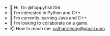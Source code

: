 - 👋 Hi, I’m @floppyfish256
- 👀 I’m interested in Python and C++
- 🌱 I’m currently learning Java and C++
- 💞️ I’m looking to collaborate on a game
- 📫 How to reach me: nathanrleong@gmail.com

<!---
Floppin8/Floppin8 is a ✨ special ✨ repository because its `README.md` (this file) appears on your GitHub profile.
You can click the Preview link to take a look at your changes.
--->
